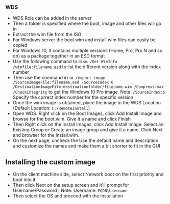 
### WDS

* WDS Role can be added in the server
* Then a folder is specified where the boot, image and other files will go in
* Extract the wim file from the ISO
* For Windows server the boot.wim and install.wim files can easily be copied
* For Windows 10, it contains multiple versions (Home, Pro, Pro N and so on) as a package together in an ESD format
* Use the following command to `dism /Get-WimInfo /wimfile:filename.esd` to list the different version along with the index number
* Then use the command `dism /export-image /SourceImageFile:filename.esd /SourceIndex:6 /DestinationImageFile:destinationfolder/filename.wim /Compress:max /CheckIntegrity` to get the Windows 10 Pro image. Note: `/SourceIndex:6` Specify the correct index number for the specific version
* Once the wim image is obtained, place the image in the WDS Location (Default Location: `C:\Remoteinstall`) 
* Open WDS. Right click on the Boot Images, click Add Install Image and browse for the boot.wim. Give it a name and click Finish
* Then Right click on the Install Images, click Add Install Image. Select an Existing Group or Create an image group and give it a name. Click Next and browser for the install.wim.
* On the next page, uncheck the Use the default name and description and customize the names and make them a bit shorter to fit in the GUI


## Installing the custom image

* On the client machine side, select Network boot on the first priority and boot into it.
* Then click Next on the setup screen and it'll prompt for Username/Password | Note: Username: `FQDN\Username`
* Then select the OS and proceed with the installation